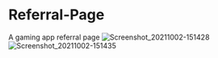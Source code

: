 # Referral-Page
A gaming app referral page
![Screenshot_20211002-151428](https://user-images.githubusercontent.com/74962069/138638573-4f9fe1ab-bf2d-4ad7-af3c-c91f56cacb19.jpg)
![Screenshot_20211002-151435](https://user-images.githubusercontent.com/74962069/138638705-1dcd1661-b807-4226-b8ee-6637e4883d94.jpg)
